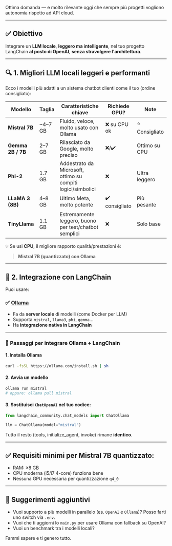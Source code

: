 Ottima domanda — e molto rilevante oggi che sempre più progetti vogliono autonomia rispetto ad API cloud.

---

## ✅ Obiettivo

Integrare un **LLM locale**, **leggero ma intelligente**, nel tuo progetto LangChain **al posto di OpenAI**, **senza stravolgere l'architettura**.

---

## 🔍 1. Migliori LLM locali leggeri e performanti

Ecco i modelli più adatti a un sistema chatbot clienti come il tuo (ordine consigliato):

| Modello           | Taglia   | Caratteristiche chiave                                      | Richiede GPU?  | Note          |
| ----------------- | -------- | ----------------------------------------------------------- | -------------- | ------------- |
| **Mistral 7B**    | \~4–7 GB | Fluido, veloce, molto usato con Ollama                      | ❌ su CPU ok    | ⭐ Consigliato |
| **Gemma 2B / 7B** | 2–7 GB   | Rilasciato da Google, molto preciso                         | ❌/✔️           | Ottimo su CPU |
| **Phi-2**         | 1.7 GB   | Addestrato da Microsoft, ottimo su compiti logici/simbolici | ❌              | Ultra leggero |
| **LLaMA 3 (8B)**  | 4–8 GB   | Ultimo Meta, molto potente                                  | ✔️ consigliato | Più pesante   |
| **TinyLlama**     | 1.1 GB   | Estremamente leggero, buono per test/chatbot semplici       | ❌              | Solo base     |

💡 Se usi **CPU**, il migliore rapporto qualità/prestazioni è:

> **Mistral 7B (quantizzato) con Ollama**

---

## 🧩 2. Integrazione con LangChain

Puoi usare:

### ✅ **[Ollama](https://ollama.com/)**

* Fa da **server locale** di modelli (come Docker per LLM)
* Supporta `mistral`, `llama3`, `phi`, `gemma`...
* Ha **integrazione nativa in LangChain**

---

### 🚀 Passaggi per integrare Ollama + LangChain

#### 1. Installa Ollama

```bash
curl -fsSL https://ollama.com/install.sh | sh
```

#### 2. Avvia un modello

```bash
ollama run mistral
# oppure: ollama pull mistral
```

#### 3. Sostituisci `ChatOpenAI` nel tuo codice:

```python
from langchain_community.chat_models import ChatOllama

llm = ChatOllama(model="mistral")
```

Tutto il resto (tools, initialize\_agent, invoke) rimane **identico**.

---

## ✅ Requisiti minimi per Mistral 7B quantizzato:

* RAM: ≥8 GB
* CPU moderna (i5/i7 4-core) funziona bene
* Nessuna GPU necessaria per quantizzazione `q4_0`

---

## 🧠 Suggerimenti aggiuntivi

* Vuoi supporto a più modelli in parallelo (es. `OpenAI` e `Ollama`)? Posso farti uno switch via `.env`.
* Vuoi che ti aggiorni lo `main.py` per usare Ollama con fallback su OpenAI?
* Vuoi un benchmark tra i modelli locali?

Fammi sapere e ti genero tutto.
